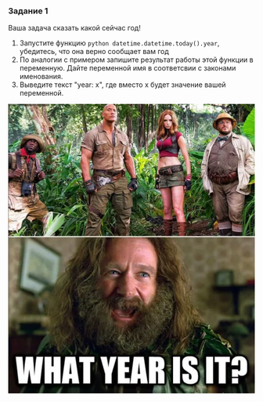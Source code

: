 ### Задание 1

Ваша задача сказать какой сейчас год!


1.  Запустите функцию ```python datetime.datetime.today().year```, убедитесь, что она верно сообщает вам год
2.  По аналогии с примером запишите результат работы этой функции в переменную. Дайте переменной имя в соответсвии с законами именования.
3.  Выведите текст "year: x", где вместо х будет значение вашей переменной.


![image.png](./assets/year.png)
